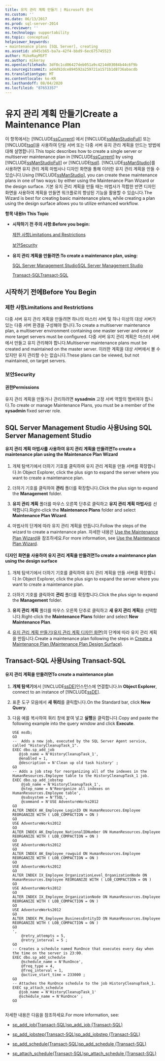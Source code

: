 ```yaml
---
title: 유지 관리 계획 만들기 | Microsoft 문서
ms.custom: ''
ms.date: 06/13/2017
ms.prod: sql-server-2014
ms.reviewer: ''
ms.technology: supportability
ms.topic: conceptual
helpviewer_keywords:
- maintenance plans [SQL Server], creating
ms.assetid: a945cb65-ba7a-42f4-bbd9-6ec675745523
author: MikeRayMSFT
ms.author: mikeray
ms.openlocfilehash: 3df0c1cd06427deb051a9c4214d03084b44c6f9b
ms.sourcegitcommit: ad4d92dce894592a259721a1571b1d8736abacdb
ms.translationtype: MT
ms.contentlocale: ko-KR
ms.lasthandoff: 08/04/2020
ms.locfileid: "87653357"
---
```

# <a name="create-a-maintenance-plan"></a><span data-ttu-id="0bdc0-102">유지 관리 계획 만들기</span><span class="sxs-lookup"><span data-stu-id="0bdc0-102">Create a Maintenance Plan</span></span>
  <span data-ttu-id="0bdc0-103">이 항목에서는 [!INCLUDE[ssCurrent](../../includes/sscurrent-md.md)] 에서 [!INCLUDE[ssManStudioFull](../../includes/ssmanstudiofull-md.md)] 또는 [!INCLUDE[tsql](../../includes/tsql-md.md)]을 사용하여 단일 서버 또는 다중 서버 유지 관리 계획을 만드는 방법에 대해 설명합니다.</span><span class="sxs-lookup"><span data-stu-id="0bdc0-103">This topic describes how to create a single server or multiserver maintenance plan in [!INCLUDE[ssCurrent](../../includes/sscurrent-md.md)] by using [!INCLUDE[ssManStudioFull](../../includes/ssmanstudiofull-md.md)] or [!INCLUDE[tsql](../../includes/tsql-md.md)].</span></span> <span data-ttu-id="0bdc0-104">[!INCLUDE[ssManStudio](../../includes/ssmanstudio-md.md)]를 사용하면 유지 관리 계획 마법사나 디자인 화면을 통해 이러한 유지 관리 계획을 만들 수 있습니다.</span><span class="sxs-lookup"><span data-stu-id="0bdc0-104">Using [!INCLUDE[ssManStudio](../../includes/ssmanstudio-md.md)], you can create these maintenance plans in one of two ways: by either using the Maintenance Plan Wizard or the design surface.</span></span> <span data-ttu-id="0bdc0-105">기본 유지 관리 계획을 만들 때는 마법사가 적합한 반면 디자인 화면을 사용하여 계획을 만들면 워크플로의 향상된 기능을 활용할 수 있습니다.</span><span class="sxs-lookup"><span data-stu-id="0bdc0-105">The Wizard is best for creating basic maintenance plans, while creating a plan using the design surface allows you to utilize enhanced workflow.</span></span>  
  
 <span data-ttu-id="0bdc0-106">**항목 내용**</span><span class="sxs-lookup"><span data-stu-id="0bdc0-106">**In This Topic**</span></span>  
  
-   <span data-ttu-id="0bdc0-107">**시작하기 전 주의 사항:**</span><span class="sxs-lookup"><span data-stu-id="0bdc0-107">**Before you begin:**</span></span>  
  
     [<span data-ttu-id="0bdc0-108">제한 사항</span><span class="sxs-lookup"><span data-stu-id="0bdc0-108">Limitations and Restrictions</span></span>](#Restrictions)  
  
     [<span data-ttu-id="0bdc0-109">보안</span><span class="sxs-lookup"><span data-stu-id="0bdc0-109">Security</span></span>](#Security)  
  
-   <span data-ttu-id="0bdc0-110">**유지 관리 계획을 만들려면:**</span><span class="sxs-lookup"><span data-stu-id="0bdc0-110">**To create a maintenance plan, using:**</span></span>  
  
     [<span data-ttu-id="0bdc0-111">SQL Server Management Studio</span><span class="sxs-lookup"><span data-stu-id="0bdc0-111">SQL Server Management Studio</span></span>](#SSMSProcedure)  
  
     [<span data-ttu-id="0bdc0-112">Transact-SQL</span><span class="sxs-lookup"><span data-stu-id="0bdc0-112">Transact-SQL</span></span>](#TsqlProcedure)  
  
##  <a name="before-you-begin"></a><a name="BeforeYouBegin"></a> <span data-ttu-id="0bdc0-113">시작하기 전에</span><span class="sxs-lookup"><span data-stu-id="0bdc0-113">Before You Begin</span></span>  
  
###  <a name="limitations-and-restrictions"></a><a name="Restrictions"></a> <span data-ttu-id="0bdc0-114">제한 사항</span><span class="sxs-lookup"><span data-stu-id="0bdc0-114">Limitations and Restrictions</span></span>  
 <span data-ttu-id="0bdc0-115">다중 서버 유지 관리 계획을 만들려면 하나의 마스터 서버 및 하나 이상의 대상 서버가 있는 다중 서버 환경을 구성해야 합니다.</span><span class="sxs-lookup"><span data-stu-id="0bdc0-115">To create a multiserver maintenance plan, a multiserver environment containing one master server and one or more target servers must be configured.</span></span> <span data-ttu-id="0bdc0-116">다중 서버 유지 관리 계획은 마스터 서버에서 만들고 유지 관리해야 합니다.</span><span class="sxs-lookup"><span data-stu-id="0bdc0-116">Multiserver maintenance plans must be created and maintained on the master server.</span></span> <span data-ttu-id="0bdc0-117">이러한 계획을 대상 서버에서 볼 수 있지만 유지 관리할 수는 없습니다.</span><span class="sxs-lookup"><span data-stu-id="0bdc0-117">These plans can be viewed, but not maintained, on target servers.</span></span>  
  
###  <a name="security"></a><a name="Security"></a> <span data-ttu-id="0bdc0-118">보안</span><span class="sxs-lookup"><span data-stu-id="0bdc0-118">Security</span></span>  
  
####  <a name="permissions"></a><a name="Permissions"></a> <span data-ttu-id="0bdc0-119">권한</span><span class="sxs-lookup"><span data-stu-id="0bdc0-119">Permissions</span></span>  
 <span data-ttu-id="0bdc0-120">유지 관리 계획을 만들거나 관리하려면 **sysadmin** 고정 서버 역할의 멤버여야 합니다.</span><span class="sxs-lookup"><span data-stu-id="0bdc0-120">To create or manage Maintenance Plans, you must be a member of the **sysadmin** fixed server role.</span></span>  
  
##  <a name="using-sql-server-management-studio"></a><a name="SSMSProcedure"></a> <span data-ttu-id="0bdc0-121">SQL Server Management Studio 사용</span><span class="sxs-lookup"><span data-stu-id="0bdc0-121">Using SQL Server Management Studio</span></span>  
  
#### <a name="to-create-a-maintenance-plan-using-the-maintenance-plan-wizard"></a><span data-ttu-id="0bdc0-122">유지 관리 계획 마법사를 사용하여 유지 관리 계획을 만들려면</span><span class="sxs-lookup"><span data-stu-id="0bdc0-122">To create a maintenance plan using the Maintenance Plan Wizard</span></span>  
  
1.  <span data-ttu-id="0bdc0-123">개체 탐색기에서 더하기 기호를 클릭하여 유지 관리 계획을 만들 서버를 확장합니다.</span><span class="sxs-lookup"><span data-stu-id="0bdc0-123">In Object Explorer, click the plus sign to expand the server where you want to create a maintenance plan.</span></span>  
  
2.  <span data-ttu-id="0bdc0-124">더하기 기호를 클릭하여 **관리** 폴더를 확장합니다.</span><span class="sxs-lookup"><span data-stu-id="0bdc0-124">Click the plus sign to expand the **Management** folder.</span></span>  
  
3.  <span data-ttu-id="0bdc0-125">**유지 관리 계획** 폴더를 마우스 오른쪽 단추로 클릭하고 **유지 관리 계획 마법사**를 선택합니다.</span><span class="sxs-lookup"><span data-stu-id="0bdc0-125">Right-click the **Maintenance Plans** folder and select **Maintenance Plan Wizard**.</span></span>  
  
4.  <span data-ttu-id="0bdc0-126">마법사의 단계에 따라 유지 관리 계획을 만듭니다.</span><span class="sxs-lookup"><span data-stu-id="0bdc0-126">Follow the steps of the wizard to create a maintenance plan.</span></span> <span data-ttu-id="0bdc0-127">자세한 내용은 [Use the Maintenance Plan Wizard](use-the-maintenance-plan-wizard.md)을 참조하세요.</span><span class="sxs-lookup"><span data-stu-id="0bdc0-127">For more information, see [Use the Maintenance Plan Wizard](use-the-maintenance-plan-wizard.md).</span></span>  
  
#### <a name="to-create-a-maintenance-plan-using-the-design-surface"></a><span data-ttu-id="0bdc0-128">디자인 화면을 사용하여 유지 관리 계획을 만들려면</span><span class="sxs-lookup"><span data-stu-id="0bdc0-128">To create a maintenance plan using the design surface</span></span>  
  
1.  <span data-ttu-id="0bdc0-129">개체 탐색기에서 더하기 기호를 클릭하여 유지 관리 계획을 만들 서버를 확장합니다.</span><span class="sxs-lookup"><span data-stu-id="0bdc0-129">In Object Explorer, click the plus sign to expand the server where you want to create a maintenance plan.</span></span>  
  
2.  <span data-ttu-id="0bdc0-130">더하기 기호를 클릭하여 **관리** 폴더를 확장합니다.</span><span class="sxs-lookup"><span data-stu-id="0bdc0-130">Click the plus sign to expand the **Management** folder.</span></span>  
  
3.  <span data-ttu-id="0bdc0-131">**유지 관리 계획** 폴더를 마우스 오른쪽 단추로 클릭하고 **새 유지 관리 계획**을 선택합니다.</span><span class="sxs-lookup"><span data-stu-id="0bdc0-131">Right-click the **Maintenance Plans** folder and select **New Maintenance Plan**.</span></span>  
  
4.  <span data-ttu-id="0bdc0-132">[유지 관리 계획 만들기&#40;유지 관리 계획 디자인 화면&#41;](create-a-maintenance-plan-maintenance-plan-design-surface.md)의 단계에 따라 유지 관리 계획을 만듭니다.</span><span class="sxs-lookup"><span data-stu-id="0bdc0-132">Create a maintenance plan following the steps in [Create a Maintenance Plan &#40;Maintenance Plan Design Surface&#41;](create-a-maintenance-plan-maintenance-plan-design-surface.md).</span></span>  
  
##  <a name="using-transact-sql"></a><a name="TsqlProcedure"></a> <span data-ttu-id="0bdc0-133">Transact-SQL 사용</span><span class="sxs-lookup"><span data-stu-id="0bdc0-133">Using Transact-SQL</span></span>  
  
#### <a name="to-create-a-maintenance-plan"></a><span data-ttu-id="0bdc0-134">유지 관리 계획을 만들려면</span><span class="sxs-lookup"><span data-stu-id="0bdc0-134">To create a maintenance plan</span></span>  
  
1.  <span data-ttu-id="0bdc0-135">**개체 탐색기**에서 [!INCLUDE[ssDE](../../includes/ssde-md.md)]인스턴스에 연결합니다.</span><span class="sxs-lookup"><span data-stu-id="0bdc0-135">In **Object Explorer**, connect to an instance of [!INCLUDE[ssDE](../../includes/ssde-md.md)].</span></span>  
  
2.  <span data-ttu-id="0bdc0-136">표준 도구 모음에서 **새 쿼리**를 클릭합니다.</span><span class="sxs-lookup"><span data-stu-id="0bdc0-136">On the Standard bar, click **New Query**.</span></span>  
  
3.  <span data-ttu-id="0bdc0-137">다음 예를 복사하여 쿼리 창에 붙여 넣고 **실행**을 클릭합니다.</span><span class="sxs-lookup"><span data-stu-id="0bdc0-137">Copy and paste the following example into the query window and click **Execute**.</span></span>  
  
    ```  
    USE msdb;  
    GO  
    --  Adds a new job, executed by the SQL Server Agent service, called "HistoryCleanupTask_1".  
    EXEC dbo.sp_add_job  
       @job_name = N'HistoryCleanupTask_1',   
       @enabled = 1,   
       @description = N'Clean up old task history' ;   
    GO  
    -- Adds a job step for reorganizing all of the indexes in the HumanResources.Employee table to the HistoryCleanupTask_1 job.   
    EXEC dbo.sp_add_jobstep  
        @job_name = N'HistoryCleanupTask_1',   
        @step_name = N'Reorganize all indexes on HumanResources.Employee table',   
        @subsystem = N'TSQL',   
        @command = N'USE AdventureWorks2012  
    GO  
    ALTER INDEX AK_Employee_LoginID ON HumanResources.Employee REORGANIZE WITH ( LOB_COMPACTION = ON )   
    GO  
    USE AdventureWorks2012  
    GO  
    ALTER INDEX AK_Employee_NationalIDNumber ON HumanResources.Employee REORGANIZE WITH ( LOB_COMPACTION = ON )   
    GO  
    USE AdventureWorks2012  
    GO  
    ALTER INDEX AK_Employee_rowguid ON HumanResources.Employee REORGANIZE WITH ( LOB_COMPACTION = ON )   
    GO  
    USE AdventureWorks2012  
    GO  
    ALTER INDEX IX_Employee_OrganizationLevel_OrganizationNode ON HumanResources.Employee REORGANIZE WITH ( LOB_COMPACTION = ON )   
    GO  
    USE AdventureWorks2012  
    GO  
    ALTER INDEX IX_Employee_OrganizationNode ON HumanResources.Employee REORGANIZE WITH ( LOB_COMPACTION = ON )   
    GO  
    USE AdventureWorks2012  
    GO  
    ALTER INDEX PK_Employee_BusinessEntityID ON HumanResources.Employee REORGANIZE WITH ( LOB_COMPACTION = ON )   
    GO  
    ',   
        @retry_attempts = 5,   
        @retry_interval = 5 ;   
    GO  
    -- Creates a schedule named RunOnce that executes every day when the time on the server is 23:00.   
    EXEC dbo.sp_add_schedule  
        @schedule_name = N'RunOnce',   
        @freq_type = 4,   
        @freq_interval = 1,   
        @active_start_time = 233000 ;   
    GO  
    -- Attaches the RunOnce schedule to the job HistoryCleanupTask_1.   
    EXEC sp_attach_schedule  
       @job_name = N'HistoryCleanupTask_1'  
       @schedule_name = N'RunOnce' ;   
    GO  
  
    ```  
  
 <span data-ttu-id="0bdc0-138">자세한 내용은 다음을 참조하세요.</span><span class="sxs-lookup"><span data-stu-id="0bdc0-138">For more information, see:</span></span>  
  
-   [<span data-ttu-id="0bdc0-139">sp_add_job&#40;Transact-SQL&#41;</span><span class="sxs-lookup"><span data-stu-id="0bdc0-139">sp_add_job &#40;Transact-SQL&#41;</span></span>](/sql/relational-databases/system-stored-procedures/sp-add-job-transact-sql)  
  
-   [<span data-ttu-id="0bdc0-140">sp_add_jobstep&#40;Transact-SQL&#41;</span><span class="sxs-lookup"><span data-stu-id="0bdc0-140">sp_add_jobstep &#40;Transact-SQL&#41;</span></span>](/sql/relational-databases/system-stored-procedures/sp-add-jobstep-transact-sql)  
  
-   [<span data-ttu-id="0bdc0-141">sp_add_schedule&#40;Transact-SQL&#41;</span><span class="sxs-lookup"><span data-stu-id="0bdc0-141">sp_add_schedule &#40;Transact-SQL&#41;</span></span>](/sql/relational-databases/system-stored-procedures/sp-add-schedule-transact-sql)  
  
-   [<span data-ttu-id="0bdc0-142">sp_attach_schedule&#40;Transact-SQL&#41;</span><span class="sxs-lookup"><span data-stu-id="0bdc0-142">sp_attach_schedule &#40;Transact-SQL&#41;</span></span>](/sql/relational-databases/system-stored-procedures/sp-attach-schedule-transact-sql)  
  
  
